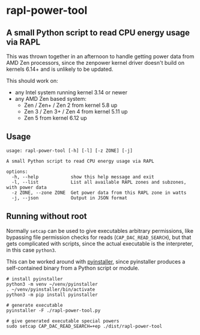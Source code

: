 # rapl-power-tool

## A small Python script to read CPU energy usage via RAPL

This was thrown together in an afternoon to handle getting power data from AMD Zen processors, since the zenpower kernel driver doesn't build on kernels 6.14+ and is unlikely to be updated.

This should work on:
- any Intel system running kernel 3.14 or newer
- any AMD Zen based system:
  - Zen / Zen+ / Zen 2 from kernel 5.8 up
  - Zen 3 / Zen 3+ / Zen 4 from kernel 5.11 up
  - Zen 5 from kernel 6.12 up

## Usage
```
usage: rapl-power-tool [-h] [-l] [-z ZONE] [-j]

A small Python script to read CPU energy usage via RAPL

options:
  -h, --help            show this help message and exit
  -l, --list            List all available RAPL zones and subzones, with power data
  -z ZONE, --zone ZONE  Get power data from this RAPL zone in watts
  -j, --json            Output in JSON format
```

## Running without root

Normally `setcap` can be used to give executables arbitrary permissions, like bypassing file permission checks for reads (`CAP_DAC_READ_SEARCH`), but that gets complicated with scripts, since the actual executable is the interpreter, in this case `python3`.

This can be worked around with [pyinstaller](https://pyinstaller.org/en/stable/), since pyinstaller produces a self-contained binary from a Python script or module.

```
# install pyinstaller
python3 -m venv ~/venv/pyinstaller
. ~/venv/pyinstaller/bin/activate
python3 -m pip install pyinstaller

# generate executable
pyinstaller -F ./rapl-power-tool.py

# give generated executable special powers
sudo setcap CAP_DAC_READ_SEARCH=+ep ./dist/rapl-power-tool
```
